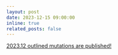 ```yaml
---
layout: post
date: 2023-12-15 09:00:00
inline: true
related_posts: false
---
```


<a href="{{ '/Updates/' | relative_url }}" style="color: inherit;">2023.12 outlined mutations are published! </a>

